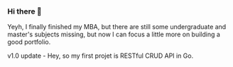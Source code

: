 ### Hi there 👋

Yeyh, I finally finished my MBA, but there are still some undergraduate and master's subjects missing, but now I can focus a little more on building a good portfolio.

v1.0 update - Hey, so my first projet is RESTful CRUD API in Go.
<!--
**getHibou/getHibou** is a ✨ _special_ ✨ repository because its `README.md` (this file) appears on your GitHub profile.

Here are some ideas to get you started:

- 🔭 I’m currently working on ...
- 🌱 I’m currently learning ...
- 👯 I’m looking to collaborate on ...
- 🤔 I’m looking for help with ...
- 💬 Ask me about ...
- 📫 How to reach me: ...
- 😄 Pronouns: ...
- ⚡ Fun fact: ...
-->
